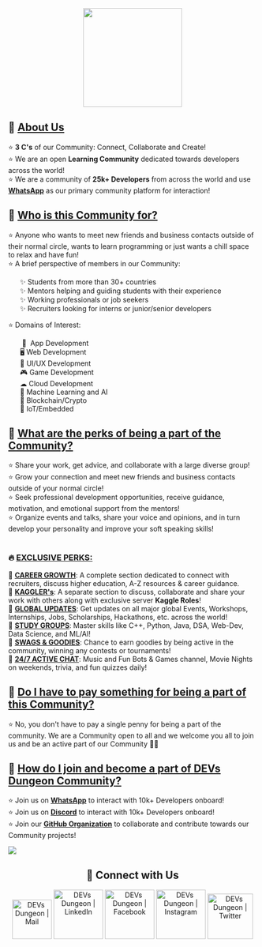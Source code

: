 <div align=center>
    <img width="200px" src="https://github.com/Devs-Dungeon/.github/blob/main/profile/logowhite.png" />
</div>


<h2>📌 <ins>About Us</ins></h2>
<p>
    ⭐ <b>3 C's</b> of our Community: Connect, Collaborate and Create! <br>
    ⭐ We are an open <b>Learning Community</b> dedicated towards developers across the world! <br>
    ⭐ We are a community of <b>25k+ Developers</b> from across the world and use <b><a href="https://nas.io/devs-dungeon">WhatsApp</a></b> as our primary community platform for interaction! <br>
</p>


<h2>📌 <ins>Who is this Community for?</ins></h2>
<p>
    ⭐ Anyone who wants to meet new friends and business contacts outside of their normal circle, wants to learn programming or just wants a chill space to relax and have fun! <br>
    ⭐ A brief perspective of members in our Community: <br> 
<!-- <p style="text-indent: 200px"> -->
    <ul>
        ✨ Students from more than 30+ countries <br> 
        ✨ Mentors helping and guiding students with their experience <br> 
        ✨ Working professionals or job seekers <br>
        ✨ Recruiters looking for interns or junior/senior developers <br>
     </ul>
    ⭐ Domains of Interest:
    <ul>        
        &nbsp;📱 &nbsp;App Development <br> 
        🖥️ Web Development <br> 
        🎨 UI/UX Development <br> 
        🎮 Game Development <br> 
        ☁  Cloud Development <br> 
        🧠 Machine Learning and AI <br> 
        🔗 Blockchain/Crypto <br> 
        🤖 IoT/Embedded <br> 
    </ul>
</p>
    

<h2>📌 <ins>What are the perks of being a part of the Community?</ins></h2>
<p>
    ⭐ Share your work, get advice, and collaborate with a large diverse group! <br> 
    ⭐ Grow your connection and meet new friends and business contacts outside of your normal circle! <br> 
    ⭐ Seek professional development opportunities, receive guidance, motivation, and emotional support from the mentors! <br> 
    ⭐ Organize events and talks, share your voice and opinions, and in turn develop your personality and improve your soft speaking skills! <br><br> 
    <h3>🔥 <ins>EXCLUSIVE PERKS:</ins></h3>
    🚀 <b><ins>CAREER GROWTH</ins></b>: A complete section dedicated to connect with recruiters, discuss higher education, A-Z resources & career guidance. <br>
    🚀 <b><ins>KAGGLER's</ins></b>: A separate section to discuss, collaborate and share your work with others along with exclusive server <b>Kaggle Roles</b>! <br>
    🚀 <b><ins>GLOBAL UPDATES</ins></b>: Get updates on all major global Events, Workshops, Internships, Jobs, Scholarships, Hackathons, etc. across the world! <br>
    🚀 <b><ins>STUDY GROUPS</ins></b>: Master skills like C++, Python, Java, DSA, Web-Dev, Data Science, and ML/AI! <br>
    🚀 <b><ins>SWAGS & GOODIES</ins></b>: Chance to earn goodies by being active in the community, winning any contests or tournaments! <br>
    🚀 <b><ins>24/7 ACTIVE CHAT</ins></b>: Music and Fun Bots & Games channel, Movie Nights on weekends, trivia, and fun quizzes daily! <br>
</p>


<h2>📌 <ins>Do I have to pay something for being a part of this Community?</ins></h2>
<p>
    ⭐ No, you don't have to pay a single penny for being a part of the community. We are a Community open to all and we welcome you all to join us and be an active part of our Community 🥳🥳
</p>


<h2>📌 <ins>How do I join and become a part of <a href="https://devs-dungeon.github.io/bio/">DEVs Dungeon Community</a>?</ins></h2>
<p>
    ⭐ Join us on <b><a href="https://nas.io/devs-dungeon">WhatsApp</a></b> to interact with 10k+ Developers onboard! <br>
    ⭐ Join us on <b><a href="https://discord.gg/GqzWmqDKzU">Discord</a></b> to interact with 10k+ Developers onboard! <br>
    ⭐ Join our <b><a href="https://github.com/Devs-Dungeon/support/issues/new?assignees=&labels=invite+me+to+the+organisation&template=invitation.yml&title=Please+invite+me+to+the+GitHub+Community+Organization">GitHub Organization</a></b> to collaborate and contribute towards our Community projects! <br>
</p>

![](https://user-images.githubusercontent.com/73097560/115834477-dbab4500-a447-11eb-908a-139a6edaec5c.gif)

<div align="center">
    
<h2 align="center"> 🔗 Connect with Us </h2>
    
[<img alt="DEVs Dungeon | Mail" width="80px" src="https://img.shields.io/badge/-Gmail-000000?logo=gmail&Color=0A66C2&style=flat-square" />](mailto:devs.dungeon.community@gmail.com)
    [<img alt="DEVs Dungeon | LinkedIn" width="100px" src="https://img.shields.io/badge/-LinkedIn-000000?logo=linkedin&Color=0A66C2&style=flat-square" />](https://www.linkedin.com/company/devs-dungeon/)
    [<img alt="DEVs Dungeon | Facebook" width="100px" src="https://img.shields.io/badge/-Facebook-000000?logo=facebook&Color=0A66C2&style=flat-square" />](https://www.facebook.com/devs.dungeon/)
    [<img alt="DEVs Dungeon | Instagram" width="100px" src="https://img.shields.io/badge/-Instagram-000000?logo=instagram&Color=0A66C2&style=flat-square" />](https://www.instagram.com/devs.dungeon/)
    [<img alt="DEVs Dungeon | Twitter" width="92px" src="https://img.shields.io/badge/-Twitter-000000?logo=twitter&Color=0A66C2&style=flat-square" />](https://twitter.com/devs_dungeon)
    
</div>


<!-- We have developers from every domain (Web-Dev, App-Dev, ML/AI, Cloud-Dev, Game-Dev, UI/UX, etc.)  who are either looking for <b>jobs, internships</b> or want to <b>grow</b> in their field of interest. Here are some of the awesome thing you will find:
</p>

:one: **Active Community** that rewards **swags :gift:, game pass :video_game:, course coupons :tickets:** etc. based on your server activity!

:two: Learn together & grow your skills with our **Community Members & Mentors** daily :alarm_clock: 

:three: **4.3k+ Members Community** to collaborate on various projects, hackathons, research papers, etc. :person_running: 

:four: **Weekly Live Sessions & Fun Contests** to learn & grow together :muscle: 

:five: Tons of paid **Internship/Job Opportunities** in both tech & non-tech domains :briefcase: 

:six: Get a chance of **"Personal Mentorship"** from Industry Professionals in your field of interest!

<p align = "center">
:book: Collaborate on <b>Open-source Projects</b>  <br>
:sos: <b>Mentors</b> to help in your Domain <b>24/7</b>  <br>
:free: Free <b>Udemy</b> & other Courses Coupons  <br>
:man_technologist: Separate <b>Kaggle/Codechef</b> Community<br>
</p>

<h2 align="center"> Domains: </h3>
<p align = "center">
:globe_with_meridians: Web Development  <br>
:cloud: Cloud Development  <br>
📱 Android Development  <br>
:computer: Competitive Programming/DSA  <br>
:robot: Machine Learning/Data Science  <br>
:heavy_dollar_sign:  Blockchain Development/Cryptocurrency  <br>
</p>

<h2 align="center"> Global News & Information: </h3>
<p align = "center">
:ticket: Global Events, Workshops & Bootcamps Updates  <br>
:trophy: Global Hackathons, Competitions & Free Swags Updates <br>
:briefcase: Global Jobs, Internships, Scholarships & Referral Updates  <br>
:fire: Global International, Sports, Science & Tech News  <br>
</p>


<h2 align="center"> To join "DEVs Dungeon" GitHub Organization, click <a href="https://github.com/Devs-Dungeon/support/issues/new?assignees=&labels=invite+me+to+the+organisation&template=invitation.yml&title=Please+invite+me+to+the+GitHub+Community+Organization" >here</a> </h2>
 -->
